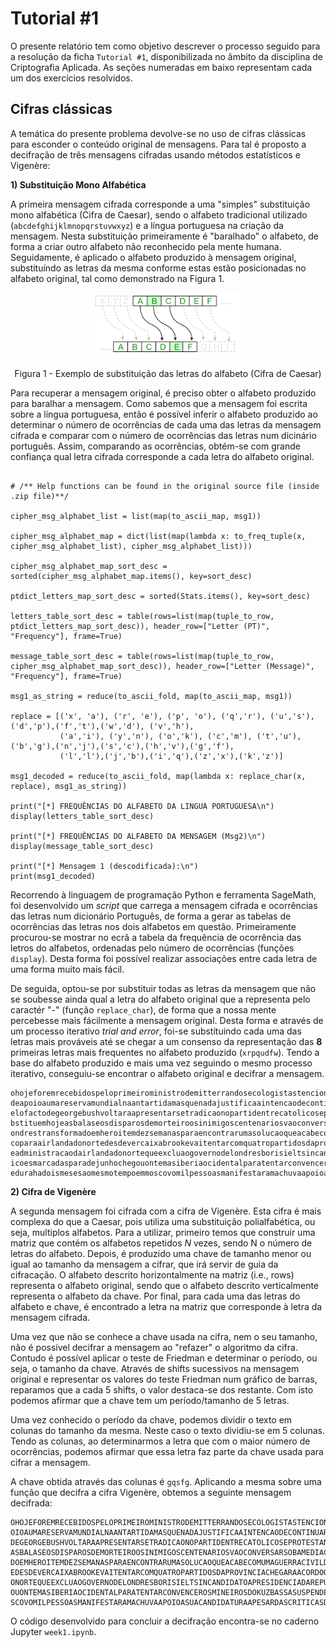 # Tutorial #1

O presente relatório tem como objetivo descrever o processo seguido para a resolução da ficha `Tutorial #1`, disponibilizada no âmbito da disciplina de Criptografia Aplicada. As seções numeradas em baixo representam cada um dos exercícios resolvidos.

## Cifras clássicas

A temática do presente problema devolve-se no uso de cifras clássicas para esconder o conteúdo original de mensagens. Para tal é proposto a decifração de três mensagens cifradas usando métodos estatísticos e Vigenère:

**1) Substituição Mono Alfabética**

A primeira mensagem cifrada corresponde a uma "simples" substituição mono alfabética (Cifra de Caesar), sendo o alfabeto tradicional utilizado (`abcdefghijklmnopqrstuvwxyz`) e a língua portuguesa na criação da mensagem. Nesta substituição primeiramente é "baralhado" o alfabeto, de forma a criar outro alfabeto não reconhecido pela mente humana. Seguidamente, é aplicado o alfabeto produzido à mensagem original, substituíndo as letras da mesma conforme estas estão posicionadas no alfabeto original, tal como demonstrado na Figura 1.

<center>

<img src="https://raw.githubusercontent.com/freitzzz/cinderela/master/crypto/ciphers/caesar_cipher_alphabet_substituiton_example.png" alt="caesar_cipher_alphabet_substituiton_example" width="250"/>

Figura 1 - Exemplo de substituição das letras do alfabeto (Cifra de Caesar)

</center>

Para recuperar a mensagem original, é preciso obter o alfabeto produzido para baralhar a mensagem. Como sabemos que a mensagem foi escrita sobre a língua portuguesa, então é possível inferir o alfabeto produzido ao determinar o número de ocorrências de cada uma das letras da mensagem cifrada e comparar com o número de ocorrências das letras num dicinário português. Assim, comparando as ocorrências, obtém-se com grande confiança qual letra cifrada corresponde a cada letra do alfabeto original.

```

# /** Help functions can be found in the original source file (inside .zip file)**/

cipher_msg_alphabet_list = list(map(to_ascii_map, msg1))

cipher_msg_alphabet_map = dict(list(map(lambda x: to_freq_tuple(x, cipher_msg_alphabet_list), cipher_msg_alphabet_list)))

cipher_msg_alphabet_map_sort_desc = sorted(cipher_msg_alphabet_map.items(), key=sort_desc)

ptdict_letters_map_sort_desc = sorted(Stats.items(), key=sort_desc)

letters_table_sort_desc = table(rows=list(map(tuple_to_row, ptdict_letters_map_sort_desc)), header_row=["Letter (PT)", "Frequency"], frame=True)

message_table_sort_desc = table(rows=list(map(tuple_to_row, cipher_msg_alphabet_map_sort_desc)), header_row=["Letter (Message)", "Frequency"], frame=True)

msg1_as_string = reduce(to_ascii_fold, map(to_ascii_map, msg1))

replace = [('x', 'a'), ('r', 'e'), ('p', 'o'), ('q','r'), ('u','s'),('d','p'),('f','t'),('w','d'), ('v','h'),
           ('a','i'), ('y','n'), ('o','k'), ('c','m'), ('t','u'), ('b','g'),('n','j'),('s','c'),('h','v'),('g','f'),
           ('l','l'),('j','b'),('i','q'),('z','x'),('k','z')]

msg1_decoded = reduce(to_ascii_fold, map(lambda x: replace_char(x, replace), msg1_as_string))

print("[*] FREQUÊNCIAS DO ALFABETO DA LINGUA PORTUGUESA\n")
display(letters_table_sort_desc)

print("[*] FREQUÊNCIAS DO ALFABETO DA MENSAGEM (Msg2)\n")
display(message_table_sort_desc)

print("[*] Mensagem 1 (descodificada):\n")
print(msg1_decoded)
```

Recorrendo à linguagem de programação Python e ferramenta SageMath, foi desenvolvido um *script* que carrega a mensagem cifrada e ocorrências das letras num dicionário Português, de forma a gerar as tabelas de ocorrências das letras nos dois alfabetos em questão. Primeiramente procurou-se mostrar no ecrã a tabela da frequência de ocorrência das letros do alfabetos, ordenadas pelo número de ocorrências (funções `display`). Desta forma foi possível realizar associações entre cada letra de uma forma muito mais fácil.

De seguida, optou-se por substituir todas as letras da mensagem que não se soubesse ainda qual a letra do alfabeto original que a representa pelo caractér "-" (função `replace_char`), de forma que a nossa mente percebesse mais fácilmente a mensagem original. Desta forma e através de um processo iterativo *trial and error*, foi-se substítuindo cada uma das letras mais prováveis até se chegar a um consenso da representação das **8** primeiras letras mais frequentes no alfabeto produzido (`xrpqudfw`). Tendo a base do alfabeto produzido e mais uma vez seguindo o mesmo processo iterativo, conseguiu-se encontrar o alfabeto original e decifrar a mensagem.

```
ohojeforemrecebidospeloprimeiroministrodemitterrandosecologistastencionamaceitarasdesculpasesaudarasuapromessa
deapoioaumareservamundialnaantartidamasquenadajustificaaintencaodecontinuarcomasexperienciasdematerialatomicop
elofactodegeorgebushvoltaraapresentarsetradicaonopartidentrecatolicoseprotestantesnairlandadonorteaspalavrassu
bstituemhojeasbalaseosdisparosdemorteiroosinimigoscentenariosvaoconversarsobamediacaodepeterbrookeoministrodel
ondrestransformadoemheroitemdezsemanasparaencontrarumasolucaoqueacabecomumaguerracivildedecadasministrobritani
coparaairlandadonortedesdevercaixabrookevaitentarcomquatropartidosdaprovinciachegaraacordoquantoaumanovaformad
eadministracaodairlandadonortequeexcluaogovernodelondresborisieltsincandidatoapresidenciadarepublicarussaemele
icoesmarcadasparadejunhochegouontemasiberiaocidentalparatentarconvencerosmineirosdokuzbassasuspenderemagrevequ
edurahadoismesesaomesmotempoemmoscovomilpessoasmanifestaramachuvaapoioasuacandidaturaapesardascriticasdealgumasintervenc
```

**2) Cifra de Vigenère**

A segunda mensagem foi cifrada com a cifra de Vigenère. Esta cifra é mais complexa do que a Caesar, pois utiliza uma substituição polialfabética, ou seja, multiplos alfabetos. Para a utilizar, primeiro temos que construir uma matriz que contém os alfabetos repetidos *N* vezes, sendo N o número de letras do alfabeto. Depois, é produzido uma chave de tamanho menor ou igual ao tamanho da mensagem a cifrar, que irá servir de guia da cifracação. O alfabeto descrito horizontalmente na matriz (i.e., rows) representa o alfabeto original, sendo que o alfabeto descrito verticalmente representa o alfabeto da chave. Por final, para cada uma das letras do alfabeto e chave, é encontrado a letra na matriz que corresponde à letra da mensagem cifrada.

Uma vez que não se conhece a chave usada na cifra, nem o seu tamanho, não é possível decifrar a mensagem ao "refazer" o algoritmo da cifra. Contudo é possível aplicar o teste de Friedman e determinar o período, ou seja, o tamanho da chave. Através de shifts sucessivos na mensagem original e representar os valores do teste Friedman num gráfico de barras, reparamos que a cada 5 shifts, o valor destaca-se dos restante. Com isto podemos afirmar que a chave tem um período/tamanho de 5 letras.

Uma vez conhecido o período da chave, podemos dividir o texto em colunas do tamanho da mesma. Neste caso o texto dividiu-se em 5 colunas. Tendo as colunas, ao determinarmos a letra que com o maior número de ocorrências, podemos afirmar que essa letra faz parte da chave usada para cifrar a mensagem.

A chave obtida através das colunas é `gqsfg`. Aplicando a mesma sobre uma função que decifra a cifra Vigenère, obtemos a seguinte mensagem decifrada:

```
OHOJEFOREMRECEBIDOSPELOPRIMEIROMINISTRODEMITTERRANDOSECOLOGISTASTENCIONAMACEITARASDESCULPASESAUDARASUAPROMESSADEAP
OIOAUMARESERVAMUNDIALNAANTARTIDAMASQUENADAJUSTIFICAAINTENCAODECONTINUARCOMASEXPERIENCIASDEMATERIALATOMICOPELOFACTO
DEGEORGEBUSHVOLTARAAPRESENTARSETRADICAONOPARTIDENTRECATOLICOSEPROTESTANTESNAIRLANDADONORTEASPALAVRASSUBSTITUEMHOJE
ASBALASEOSDISPAROSDEMORTEIROOSINIMIGOSCENTENARIOSVAOCONVERSARSOBAMEDIACAODEPETERBROOKEOMINISTRODELONDRESTRANSFORMA
DOEMHEROITEMDEZSEMANASPARAENCONTRARUMASOLUCAOQUEACABECOMUMAGUERRACIVILDEDECADASMINISTROBRITANICOPARAAIRLANDADONORT
EDESDEVERCAIXABROOKEVAITENTARCOMQUATROPARTIDOSDAPROVINCIACHEGARAACORDOQUANTOAUMANOVAFORMADEADMINISTRACAODAIRLANDAD
ONORTEQUEEXCLUAOGOVERNODELONDRESBORISIELTSINCANDIDATOAPRESIDENCIADAREPUBLICARUSSAEMELEICOESMARCADASPARADEJUNHOCHEG
OUONTEMASIBERIAOCIDENTALPARATENTARCONVENCEROSMINEIROSDOKUZBASSASUSPENDEREMAGREVEQUEDURAHADOISMESESAOMESMOTEMPOEMMO
SCOVOMILPESSOASMANIFESTARAMACHUVAAPOIOASUACANDIDATURAAPESARDASCRITICASDEALGUMASINTERVENC
```

O código desenvolvido para concluir a decifração encontra-se no caderno Jupyter `week1.ipynb`.